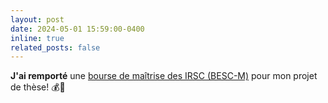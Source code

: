 ```yaml
---
layout: post
date: 2024-05-01 15:59:00-0400
inline: true
related_posts: false
---
```


<b>J'ai remporté</b> une [bourse de maîtrise des IRSC (BESC-M)](https://webapps.cihr-irsc.gc.ca/decisions/p/project_details.html?applId=506175&lang=fr) pour mon projet de thèse! 💰🎉